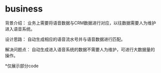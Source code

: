 # business
背景介绍： 业务上需要将语音数据与CRM数据进行对应，以往数据需要人为维护进入语音系统。

设计思路： 自动生成相应的语音流水号并与语音数据进行匹配。

解决问题点： 自动生成进入语音系统的数据不需要人为维护，可进行大数据量的操作。

*仅展示部分code
